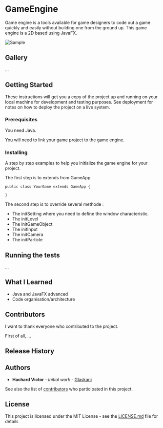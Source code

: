 # GameEngine

Game engine is a tools available for game designers to code out a game quickly and easily without building one from the ground up. This game engine is a 2D based using JavaFX.

![Sample](samle.gif)

## Gallery

...

## Getting Started

These instructions will get you a copy of the project up and running on your local machine for development and testing purposes. See deployment for notes on how to deploy the project on a live system.

### Prerequisites

You need Java.

You will need to link your game project to the game engine.

### Installing

A step by step examples to help you initialize the game engine for your project.

The first step is to extends from GameApp.

```
public class YourGame extends GameApp {

}
```

The second step is to override several methode :

- The initSetting where you need to define the window characteristic.
- The initLevel
- The initGameObject
- The initInput
- The initCamera
- The initParticle

## Running the tests

...

## What I Learned

- Java and JavaFX advanced
- Code organisation/architecture

## Contributors

I want to thank everyone who contributed to the project.

First of all, ...

## Release History

## Authors

* **Hachard Victor** - *Initial work* - [Glaskani](https://github.com/Glaskani)

See also the list of [contributors](https://github.com/your/project/contributors) who participated in this project.

## License

This project is licensed under the MIT License - see the [LICENSE.md](LICENSE.md) file for details
